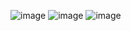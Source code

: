   ![image](https://user-images.githubusercontent.com/113314204/194681705-2cbea71f-3219-477a-817f-deb84b300b6e.png)
  ![image](https://user-images.githubusercontent.com/113314204/194681949-f30e4c03-7200-437b-9aab-2a590ea7134f.png)
  ![image](https://user-images.githubusercontent.com/113314204/194682184-098dc9f8-35db-4417-a029-3db0ec3a6250.png)

